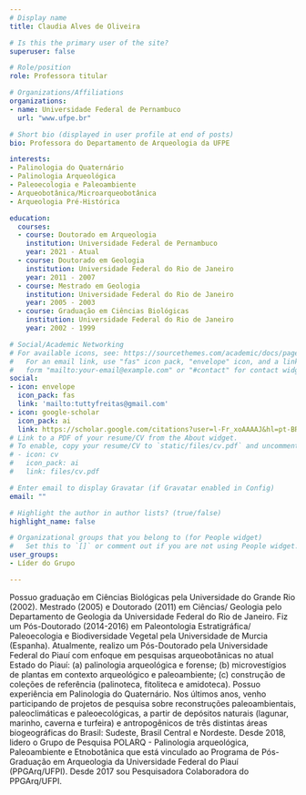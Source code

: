 ```yaml
---
# Display name
title: Claudia Alves de Oliveira

# Is this the primary user of the site?
superuser: false

# Role/position
role: Professora titular

# Organizations/Affiliations
organizations:
- name: Universidade Federal de Pernambuco
  url: "www.ufpe.br"

# Short bio (displayed in user profile at end of posts)
bio: Professora do Departamento de Arqueologia da UFPE

interests:
- Palinologia do Quaternário
- Palinologia Arqueológica
- Paleoecologia e Paleoambiente
- Arqueobotânica/Microarqueobotânica
- Arqueologia Pré-Histórica

education:
  courses:
  - course: Doutorado em Arqueologia
    institution: Universidade Federal de Pernambuco
    year: 2021 - Atual
  - course: Doutorado em Geologia
    institution: Universidade Federal do Rio de Janeiro
    year: 2011 - 2007
  - course: Mestrado em Geologia
    institution: Universidade Federal do Rio de Janeiro
    year: 2005 - 2003
  - course: Graduação em Ciências Biológicas
    institution: Universidade Federal do Rio de Janeiro
    year: 2002 - 1999

# Social/Academic Networking
# For available icons, see: https://sourcethemes.com/academic/docs/page-builder/#icons
#   For an email link, use "fas" icon pack, "envelope" icon, and a link in the
#   form "mailto:your-email@example.com" or "#contact" for contact widget.
social:
- icon: envelope
  icon_pack: fas
  link: 'mailto:tuttyfreitas@gmail.com'
- icon: google-scholar
  icon_pack: ai
  link: https://scholar.google.com/citations?user=l-Fr_xoAAAAJ&hl=pt-BR
# Link to a PDF of your resume/CV from the About widget.
# To enable, copy your resume/CV to `static/files/cv.pdf` and uncomment the lines below.
# - icon: cv
#   icon_pack: ai
#   link: files/cv.pdf

# Enter email to display Gravatar (if Gravatar enabled in Config)
email: ""

# Highlight the author in author lists? (true/false)
highlight_name: false

# Organizational groups that you belong to (for People widget)
#   Set this to `[]` or comment out if you are not using People widget.
user_groups:
- Líder do Grupo

---
```


Possuo graduação em Ciências Biológicas pela Universidade do Grande Rio (2002). Mestrado (2005) e Doutorado (2011) em Ciências/ Geologia pelo Departamento de Geologia da Universidade Federal do Rio de Janeiro. Fiz um Pós-Doutorado (2014-2016) em Paleontologia Estratigráfica/ Paleoecologia e Biodiversidade Vegetal pela Universidade de Murcia (Espanha). Atualmente, realizo um Pós-Doutorado pela Universidade Federal do Piauí com enfoque em pesquisas arqueobotânicas no atual Estado do Piauí: (a) palinologia arqueológica e forense; (b) microvestígios de plantas em contexto arqueológico e paleoambiente; (c) construção de coleções de referência (palinoteca, fitoliteca e amidoteca). Possuo experiência em Palinologia do Quaternário. Nos últimos anos, venho participando de projetos de pesquisa sobre reconstruções paleoambientais, paleoclimáticas e paleoecológicas, a partir de depósitos naturais (lagunar, marinho, caverna e turfeira) e antropogênicos de três distintas áreas biogeográficas do Brasil: Sudeste, Brasil Central e Nordeste. Desde 2018, lidero o Grupo de Pesquisa POLARQ - Palinologia arqueológica, Paleoambiente e Etnobotânica que está vinculado ao Programa de Pós-Graduação em Arqueologia da Universidade Federal do Piauí (PPGArq/UFPI). Desde 2017 sou Pesquisadora Colaboradora do PPGArq/UFPI. 

